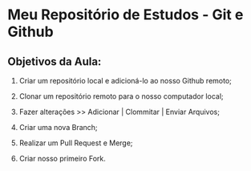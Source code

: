 # Meu Repositório de Estudos - Git e Github

## Objetivos da Aula:

1. Criar um repositório local e adicioná-lo ao nosso Github remoto;

2. Clonar um repositório remoto para o nosso computador local;

3. Fazer alterações >> Adicionar | Clommitar | Enviar Arquivos;

4. Criar uma nova Branch;

5. Realizar um Pull Request e Merge;

6. Criar nosso primeiro Fork.


